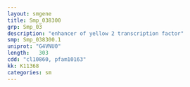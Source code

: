 ```yaml
---
layout: smgene
title: Smp_038300
grp: Smp_03
description: "enhancer of yellow 2 transcription factor"
smp: Smp_038300.1
uniprot: "G4VNU0"
length:   303
cdd: "cl10860, pfam10163"
kk: K11368
categories: sm
---
```


